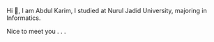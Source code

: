 <p>Hi 👋, I am Abdul Karim, I studied at Nurul Jadid University, majoring in Informatics.</p>
<p>Nice to meet you . . .</p>
